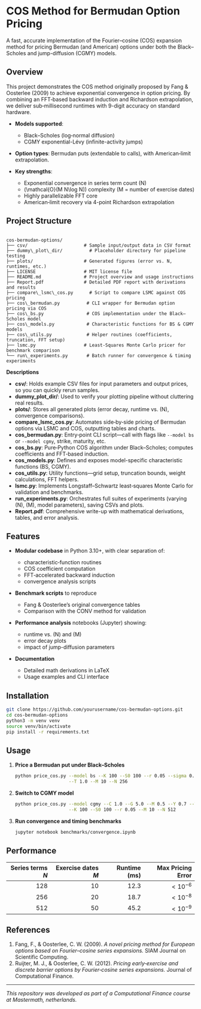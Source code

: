 
# COS Method for Bermudan Option Pricing

A fast, accurate implementation of the Fourier–cosine (COS) expansion method for pricing Bermudan (and American) options under both the Black–Scholes and jump-diffusion (CGMY) models.

## Overview

This project demonstrates the COS method originally proposed by Fang & Oosterlee (2009) to achieve exponential convergence in option pricing. By combining an FFT‐based backward induction and Richardson extrapolation, we deliver sub‐millisecond runtimes with 9-digit accuracy on standard hardware.

- **Models supported**:  
  - Black–Scholes (log‐normal diffusion)  
  - CGMY exponential-Lévy (infinite-activity jumps)

- **Option types**: Bermudan puts (extendable to calls), with American‐limit extrapolation.

- **Key strengths**:  
  - Exponential convergence in series term count \(N\)  
  - \(\mathcal{O}(M N\log N)\) complexity (M = number of exercise dates)  
  - Highly parallelizable FFT core  
  - American‐limit recovery via 4-point Richardson extrapolation

## Project Structure

```

cos-bermudan-options/
├── csv/                     # Sample input/output data in CSV format
├── dummy\_plot\_dir/          # Placeholder directory for pipeline testing
├── plots/                   # Generated figures (error vs. N, runtimes, etc.)
├── LICENSE                  # MIT license file
├── README.md                # Project overview and usage instructions
├── Report.pdf               # Detailed PDF report with derivations and results
├── compare\_lsmc\_cos.py      # Script to compare LSMC against COS pricing
├── cos\_bermudan.py          # CLI wrapper for Bermudan option pricing via COS
├── cos\_bs.py                # COS implementation under the Black–Scholes model
├── cos\_models.py            # Characteristic functions for BS & CGMY models
├── cos\_utils.py             # Helper routines (coefficients, truncation, FFT setup)
├── lsmc.py                  # Least‐Squares Monte Carlo pricer for benchmark comparison
└── run\_experiments.py       # Batch runner for convergence & timing experiments

```

**Descriptions**  
- **csv/**: Holds example CSV files for input parameters and output prices, so you can quickly rerun samples.  
- **dummy_plot_dir/**: Used to verify your plotting pipeline without cluttering real results.  
- **plots/**: Stores all generated plots (error decay, runtime vs. \(N\), convergence comparisons).  
- **compare_lsmc_cos.py**: Automates side‐by‐side pricing of Bermudan options via LSMC and COS, outputting tables and charts.  
- **cos_bermudan.py**: Entry‐point CLI script—call with flags like `--model bs` or `--model cgmy`, strike, maturity, etc.  
- **cos_bs.py**: Pure‐Python COS algorithm under Black–Scholes; computes coefficients and FFT‐based induction.  
- **cos_models.py**: Defines and exposes model-specific characteristic functions (BS, CGMY).  
- **cos_utils.py**: Utility functions—grid setup, truncation bounds, weight calculations, FFT helpers.  
- **lsmc.py**: Implements Longstaff–Schwartz least‐squares Monte Carlo for validation and benchmarks.  
- **run_experiments.py**: Orchestrates full suites of experiments (varying \(N\), \(M\), model parameters), saving CSVs and plots.  
- **Report.pdf**: Comprehensive write-up with mathematical derivations, tables, and error analysis.  


## Features

- **Modular codebase** in Python 3.10+, with clear separation of:  
  - characteristic‐function routines  
  - COS coefficient computation  
  - FFT‐accelerated backward induction  
  - convergence analysis scripts

- **Benchmark scripts** to reproduce  
  - Fang & Oosterlee’s original convergence tables  
  - Comparison with the CONV method for validation

- **Performance analysis** notebooks (Jupyter) showing:  
  - runtime vs. \(N\) and \(M\)  
  - error decay plots  
  - impact of jump-diffusion parameters

- **Documentation**  
  - Detailed math derivations in LaTeX  
  - Usage examples and CLI interface

## Installation

```bash
git clone https://github.com/yourusername/cos-bermudan-options.git
cd cos-bermudan-options
python3 -m venv venv
source venv/bin/activate
pip install -r requirements.txt
````

## Usage

1. **Price a Bermudan put under Black–Scholes**

   ```bash
   python price_cos.py --model bs --K 100 --S0 100 --r 0.05 --sigma 0.2 \
                       --T 1.0 --M 10 --N 256
   ```

2. **Switch to CGMY model**

   ```bash
   python price_cos.py --model cgmy --C 1.0 --G 5.0 --M 0.5 --Y 0.7 --T 1.0 \
                       --K 100 --S0 100 --r 0.05 --M 10 --N 512
   ```

3. **Run convergence and timing benchmarks**

   ```bash
   jupyter notebook benchmarks/convergence.ipynb
   ```

## Performance

| Series terms $N$ | Exercise dates $M$ | Runtime (ms) | Max Pricing Error |
| ---------------: | -----------------: | -----------: | ----------------: |
|              128 |                 10 |         12.3 |        $<10^{-6}$ |
|              256 |                 20 |         18.7 |        $<10^{-8}$ |
|              512 |                 50 |         45.2 |        $<10^{-9}$ |

## References

1. Fang, F., & Oosterlee, C. W. (2009). *A novel pricing method for European options based on Fourier–cosine series expansions.* SIAM Journal on Scientific Computing.
2. Ruijter, M. J., & Oosterlee, C. W. (2012). *Pricing early‐exercise and discrete barrier options by Fourier‐cosine series expansions.* Journal of Computational Finance.

---

 *This repository was developed as part of a Computational Finance course at Mastermath, netherlands.*
